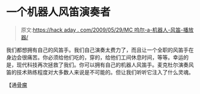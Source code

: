 # 一个机器人风笛演奏者

> 原文:[https://hack aday . com/2009/05/29/MC 呜尔-a-机器人-风笛-播放器/](https://hackaday.com/2009/05/29/mcblare-a-robot-bagpipe-player/)

我们都想拥有自己的风笛手。我们自己演奏太费力了，而且让一个全职的风笛手在身边会很痛苦。你必须给他们吃的，穿的，给他们工间休息时间，等等。幸运的是，现代科技再次拯救了我们。你可以拥有自己的机器人风笛手。麦克杜尔演奏风笛的技术熟练程度对大多数人来说是不可能的。但让我们听听它注入了什么灵魂。

【通[骨瘤](http://www.botjunkie.com/2009/05/29/audio-friday-mcblare-the-robot-bagpiper/)